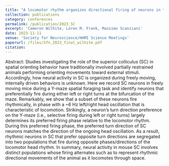 ```yaml
---
title: "A locomotor rhythm organizes directional firing of neurons in the superior colliculus"
collection: publications
category: conferences
permalink: /publication/2023_SC
excerpt: 'Cameron Wilhite, Loren M. Frank, Massimo Scanziani'
date: 2023-11-11
venue: 'Society for Neuroscience/HHMI Science Meetings'
paperurl: /files/Sfn_2023_final_wilhite.pdf
citation: 
---
```


Abstract: Studies investigating the role of the superior colliculus (SC) in spatial orienting behavior have traditionally involved partially restrained animals performing orienting movements toward external stimuli. Accordingly, how neural activity in SC is organized during freely moving, internally driven behaviors is unknown. Here we record SC neurons in freely moving mice during a Y-maze spatial foraging task and identify neurons that preferentially fire during either left or right turns at the bifurcation of the maze. Remarkably, we show that a subset of these neurons fire rhythmically, in phase with a ~6 Hz left/right head oscillation that is characteristic of locomotion. Strikingly, a neuron’s turn direction preference on the Y-maze (i.e., selective firing during left or right turns) largely determines its preferred firing phase relative to the locomotor rhythm. During this preferred firing phase, the preferred turn direction of SC neurons matches the direction of the ongoing head oscillation. As a result, rhythmic neurons in SC that prefer opposite turn directions are segregated into two populations that fire during opposite phases/directions of the locomotor head rhythm. In summary, neural activity in mouse SC involves distinct populations whose firing alternates such as to represent rhythmic directional movements of the animal as it locomotes through space.

